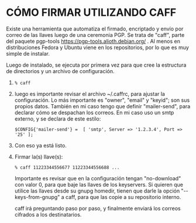 # CÓMO FIRMAR UTILIZANDO CAFF

Existe una herramienta que automatiza el firmado, encriptado y envío por correo de las llaves luego de una ceremonia PGP. Se trata de "caff", parte del paquete pgp-tools <https://pgp-tools.alioth.debian.org/> . Al menos en distribuciones Fedora y Ubuntu viene en los repositorios, por lo que es muy simple de instalar.

Luego de instalado, se ejecuta por primera vez para que cree la estructura de directorios y un archivo de configuración.

1. `% caff`

2. luego es importante revisar el archivo ~/.caffrc, para ajustar la configuración. Lo más importante es "owner", "email" y "keyid"; son sus propios datos. También en mi caso tengo que definir "mailer-send", para declarar cómo se despachan los correos. En mi caso uso un smtp externo, y se declara de este estilo:

    `$CONFIG{'mailer-send'} =  [ 'smtp', Server => '1.2.3.4', Port => '25' ];`

3. Con eso ya está listo.

4. Firmar la(s) llave(s):

   `% caff 11223344556677 11223344556688 ...`

   Importante es revisar que en la configuración tengan "no-download" con valor 0, para que baje las llaves de los keyservers. Si quieren que utilice las llaves desde su gnupg homedir, tienen que darle la opción "--keys-from-gnupg" a caff, para que las copie a su repositorio interno.

   caff irá preguntando paso por paso, y finalmente enviará los correos cifrados a los destinatarios.

